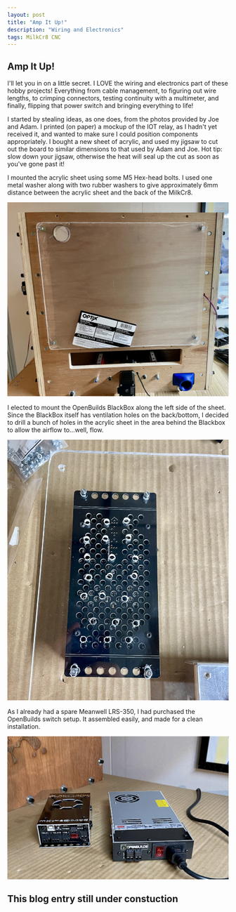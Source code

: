 ```yaml
---
layout: post
title: "Amp It Up!"
description: "Wiring and Electronics"
tags: MilkCr8 CNC
---
```

## Amp It Up!

I'll let you in on a little secret.  I LOVE the wiring and electronics part of these hobby projects!  Everything from cable management, to figuring out wire lengths, to crimping connectors, testing continuity with a multimeter, and finally, flipping that power switch and bringing everything to life!

I started by stealing ideas, as one does, from the photos provided by Joe and Adam.  I printed (on paper) a mockup of the IOT relay, as I hadn't yet received it, and wanted to make sure I could position components appropriately.  I bought a new sheet of acrylic, and used my jigsaw to cut out the board to similar dimensions to that used by Adam and Joe.  Hot tip: slow down your jigsaw, otherwise the heat will seal up the cut as soon as you've gone past it!

I mounted the acrylic sheet using some M5 Hex-head bolts.  I used one metal washer along with two rubber washers to give approximately 6mm distance between the acrylic sheet and the back of the MilkCr8.

![MilkCr8 CNC frame](/assets/images/Electronics_Mount.jpeg)

I elected to mount the OpenBuilds BlackBox along the left side of the sheet.  Since the BlackBox itself has ventilation holes on the back/bottom, I decided to drill a bunch of holes in the acrylic sheet in the area behind the Blackbox to allow the airflow to...well, flow.

![MilkCr8 CNC frame](/assets/images/BlackBox_VentHoles.jpeg)

As I already had a spare Meanwell LRS-350, I had purchased the OpenBuilds switch setup.  It assembled easily, and made for a clean installation.

![MilkCr8 CNC frame](/assets/images/BlackBox_PowerKit.jpeg)




## This blog entry still under constuction
